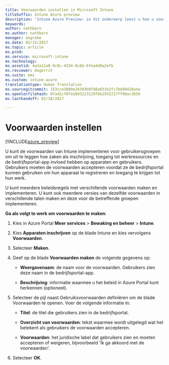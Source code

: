 ```yaml
---
title: Voorwaarden instellen in Microsoft Intune
titleSuffix: Intune Azure preview
description: 'Intune Azure Preview: in dit onderwerp leest u hoe u voorwaarden kunt instellen die voor gebruikers worden weergegeven in de bedrijfsportal voor Intune. '
keywords: 
author: nathbarn
ms.author: nathbarn
manager: angrobe
ms.date: 02/15/2017
ms.topic: article
ms.prod: 
ms.service: microsoft-intune
ms.technology: 
ms.assetid: 4a3a11a8-9c0c-4334-8c6b-6fea4d0a2efb
ms.reviewer: dagerrit
ms.suite: ems
ms.custom: intune-azure
translationtype: Human Translation
ms.sourcegitcommit: 153cce3809e24303b8f88a833e2fc7bdd9428a4a
ms.openlocfilehash: 07a42cf8fa10d3223129fbb2932217ff90ac365b
ms.lasthandoff: 02/18/2017

---
```


# <a name="set-terms-and-conditions"></a>Voorwaarden instellen 

[!INCLUDE[azure_preview](../includes/azure_preview.md)]

U kunt de voorwaarden van Intune implementeren voor gebruikersgroepen om uit te leggen hoe zaken als inschrijving, toegang tot werkresources en de bedrijfsportal-app invloed hebben op apparaten en gebruikers. Gebruikers moeten de voorwaarden accepteren voordat ze de bedrijfsportal kunnen gebruiken om hun apparaat te registreren en toegang te krijgen tot hun werk.

U kunt meerdere beleidsregels met verschillende voorwaarden maken en implementeren. U kunt ook meerdere versies van dezelfde voorwaarden in verschillende talen maken en deze voor de betreffende groepen implementeren.

**Ga als volgt te werk om voorwaarden te maken**:

1. Kies in Azure Portal **Meer services** > **Bewaking en beheer** > **Intune**.

2. Kies **Apparaten inschrijven** op de blade Intune en kies vervolgens **Voorwaarden**.

3. Selecteer **Maken**.

4. Geef op de blade **Voorwaarden maken** de volgende gegevens op:

   - **Weergavenaam**: de naam voor de voorwaarden. Gebruikers zien deze naam in de bedrijfsportal-app.

   - **Beschrijving**: informatie waarmee u het beleid in Azure Portal kunt herkennen (optioneel).

5. Selecteer de pijl naast Gebruiksvoorwaarden definiëren om de blade Voorwaarden te openen. Voer de volgende informatie in:

   - **Titel**: de titel die gebruikers zien in de bedrijfsportal.

   - **Overzicht van voorwaarden**: tekst waarmee wordt uitgelegd wat het betekent als gebruikers de voorwaarden accepteren.

   - **Voorwaarden**: het juridische label dat gebruikers zien en moeten accepteren of weigeren, bijvoorbeeld 'Ik ga akkoord met de voorwaarden'.

6. Selecteer **OK**.

